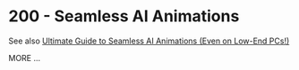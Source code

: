 # 200 - Seamless AI Animations

See also [Ultimate Guide to Seamless AI Animations (Even on Low-End PCs!)](https://www.youtube.com/watch?v=1fWZNECdN9Y)

MORE ...
